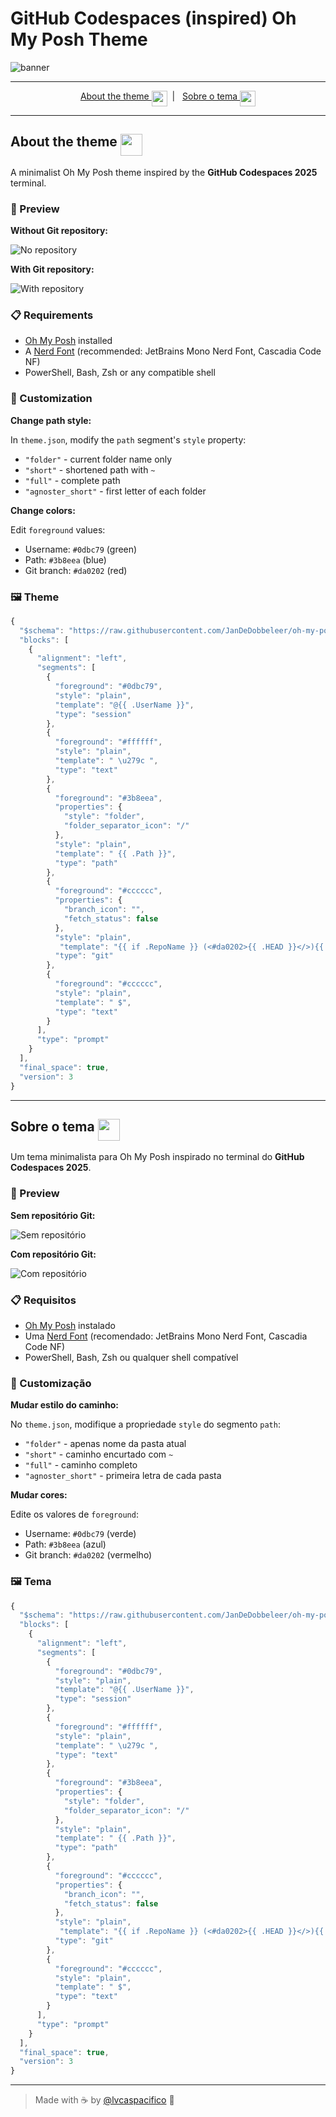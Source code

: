# GitHub Codespaces (inspired) Oh My Posh Theme

![banner](assets/repo.png)

---

<div align="center">
<div><a href="#en">About the theme <img src="https://i.imgur.com/KD6jqaU.png" height="25" align="texttop"></a>&nbsp;&nbsp;|&nbsp;&nbsp;
<a href="#pt-br">Sobre o tema <img src="https://i.imgur.com/OkaYl5H.png" height="25" align="texttop"></div>
</div>

---

## <a id="en"></a>About the theme <img src="https://i.imgur.com/KD6jqaU.png" height="35" align="texttop">

A minimalist Oh My Posh theme inspired by the **GitHub Codespaces 2025** terminal.

### 📸 Preview

**Without Git repository:**

![No repository](assets/no-repo.png)

**With Git repository:**

![With repository](assets/repo.png)

### 📋 Requirements

- [Oh My Posh](https://ohmyposh.dev/) installed
- A [Nerd Font](https://www.nerdfonts.com/) (recommended: JetBrains Mono Nerd Font, Cascadia Code NF)
- PowerShell, Bash, Zsh or any compatible shell

### 🎨 Customization

**Change path style:**

In `theme.json`, modify the `path` segment's `style` property:

- `"folder"` - current folder name only
- `"short"` - shortened path with `~`
- `"full"` - complete path
- `"agnoster_short"` - first letter of each folder

**Change colors:**

Edit `foreground` values:
- Username: `#0dbc79` (green)
- Path: `#3b8eea` (blue)
- Git branch: `#da0202` (red)

### 🖼️ Theme

```javascript
{
  "$schema": "https://raw.githubusercontent.com/JanDeDobbeleer/oh-my-posh/main/themes/schema.json",
  "blocks": [
    {
      "alignment": "left",
      "segments": [
        {
          "foreground": "#0dbc79",
          "style": "plain",
          "template": "@{{ .UserName }}",
          "type": "session"
        },
        {
          "foreground": "#ffffff",
          "style": "plain",
          "template": " \u279c ",
          "type": "text"
        },
        {
          "foreground": "#3b8eea",
          "properties": {
            "style": "folder",
            "folder_separator_icon": "/"
          },
          "style": "plain",
          "template": " {{ .Path }}",
          "type": "path"
        },
        {
          "foreground": "#cccccc",
          "properties": {
            "branch_icon": "",
            "fetch_status": false
          },
          "style": "plain",
           "template": "{{ if .RepoName }} (<#da0202>{{ .HEAD }}</>){{ end }}",
          "type": "git"
        },
        {
          "foreground": "#cccccc",
          "style": "plain",
          "template": " $",
          "type": "text"
        }
      ],
      "type": "prompt"
    }
  ],
  "final_space": true,
  "version": 3
}
```

---

## <a id="pt-br"></a>Sobre o tema <img src="https://i.imgur.com/OkaYl5H.png" height="35" align="texttop">

Um tema minimalista para Oh My Posh inspirado no terminal do **GitHub Codespaces 2025**.

### 📸 Preview

**Sem repositório Git:**

![Sem repositório](assets/no-repo.png)

**Com repositório Git:**

![Com repositório](assets/repo.png)

### 📋 Requisitos

- [Oh My Posh](https://ohmyposh.dev/) instalado
- Uma [Nerd Font](https://www.nerdfonts.com/) (recomendado: JetBrains Mono Nerd Font, Cascadia Code NF)
- PowerShell, Bash, Zsh ou qualquer shell compatível

### 🎨 Customização

**Mudar estilo do caminho:**

No `theme.json`, modifique a propriedade `style` do segmento `path`:

- `"folder"` - apenas nome da pasta atual
- `"short"` - caminho encurtado com `~`
- `"full"` - caminho completo
- `"agnoster_short"` - primeira letra de cada pasta

**Mudar cores:**

Edite os valores de `foreground`:
- Username: `#0dbc79` (verde)
- Path: `#3b8eea` (azul)
- Git branch: `#da0202` (vermelho)


### 🖼️ Tema

```javascript
{
  "$schema": "https://raw.githubusercontent.com/JanDeDobbeleer/oh-my-posh/main/themes/schema.json",
  "blocks": [
    {
      "alignment": "left",
      "segments": [
        {
          "foreground": "#0dbc79",
          "style": "plain",
          "template": "@{{ .UserName }}",
          "type": "session"
        },
        {
          "foreground": "#ffffff",
          "style": "plain",
          "template": " \u279c ",
          "type": "text"
        },
        {
          "foreground": "#3b8eea",
          "properties": {
            "style": "folder",
            "folder_separator_icon": "/"
          },
          "style": "plain",
          "template": " {{ .Path }}",
          "type": "path"
        },
        {
          "foreground": "#cccccc",
          "properties": {
            "branch_icon": "",
            "fetch_status": false
          },
          "style": "plain",
           "template": "{{ if .RepoName }} (<#da0202>{{ .HEAD }}</>){{ end }}",
          "type": "git"
        },
        {
          "foreground": "#cccccc",
          "style": "plain",
          "template": " $",
          "type": "text"
        }
      ],
      "type": "prompt"
    }
  ],
  "final_space": true,
  "version": 3
}
```

---

> Made with ☕ by [@lvcaspacifico](https://github.com/lvcaspacifico) 👋